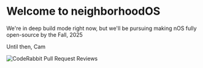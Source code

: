 # Welcome to neighborhoodOS

We're in deep build mode right now, but we'll be pursuing making nOS fully open-source by the Fall, 2025

Until then,
Cam

![CodeRabbit Pull Request Reviews](https://img.shields.io/coderabbit/prs/github/camsinit/neighborhood-os?utm_source=oss&utm_medium=github&utm_campaign=camsinit%2Fneighborhood-os&labelColor=171717&color=FF570A&link=https%3A%2F%2Fcoderabbit.ai&label=CodeRabbit+Reviews)
